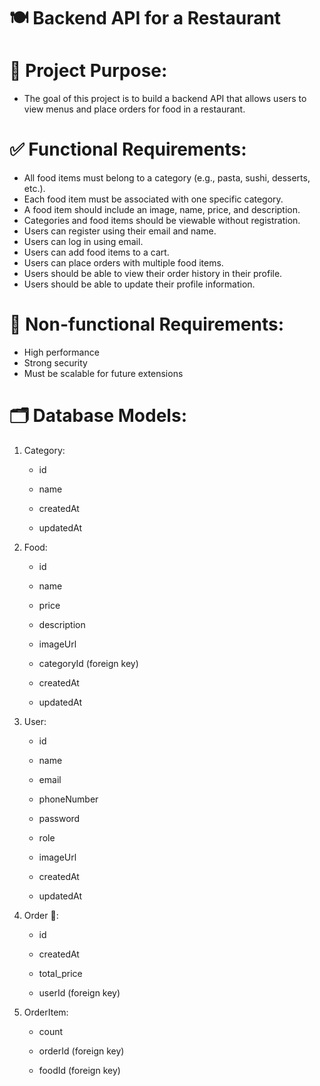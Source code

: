 # 🍽️ Backend API for a Restaurant

# 🎯 Project Purpose:
- The goal of this project is to build a backend API that allows users to view menus and place orders for food in a restaurant.

# ✅ Functional Requirements:
- All food items must belong to a category (e.g., pasta, sushi, desserts, etc.).
- Each food item must be associated with one specific category.
- A food item should include an image, name, price, and description.
- Categories and food items should be viewable without registration.
- Users can register using their email and name.
- Users can log in using email.
- Users can add food items to a cart.
- Users can place orders with multiple food items.
- Users should be able to view their order history in their profile.
- Users should be able to update their profile information.

# 🚀 Non-functional Requirements:
- High performance
- Strong security
- Must be scalable for future extensions

# 🗂️ Database Models:

1. Category:

    - id

    - name

    - createdAt

    - updatedAt

2. Food:

    - id

    - name

    - price

    - description

    - imageUrl

    - categoryId (foreign key)

    - createdAt

    - updatedAt

3. User:

    - id

    - name

    - email

    - phoneNumber

    - password

    - role

    - imageUrl

    - createdAt

    - updatedAt

4. Order 🛒:

    - id

    - createdAt

    - total_price

    - userId (foreign key)

5. OrderItem:

    - count

    - orderId (foreign key)

    - foodId (foreign key)

